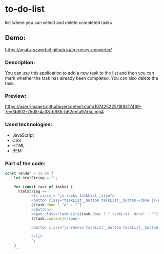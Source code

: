# to-do-list
list where you can select and delete completed tasks

## Demo:
https://agata-szwerbel.github.io/currency-converter/

### Description:
You can use this application to add a new task to the list and then you can mark whether the task has already been completed. You can also delete the task.

### Preview:
https://user-images.githubusercontent.com/107425225/189417499-7ee3b802-75d8-4a38-b985-b62eefa97d5c.mp4

### Used technologies:
- JavaScript
- CSS
- HTML
- BEM

### Part of the code:
```javascript
const render = () => {
    let htmlString = "";

    for (const task of tasks) {
      htmlString += `
            <li class = "js-tasks taskList__item"> 
            <button class="taskList__button taskList__button--done js-done">
            ${task.done ? "✔" : ""}
            </button>
            <span class="taskList${task.done ? " taskList__done" : ""}">
            ${task.content}</span>

            <button class="js-remove taskList__button taskList__button--delete">🗑</button>
            
            </li>
            `;
    }
    ```

